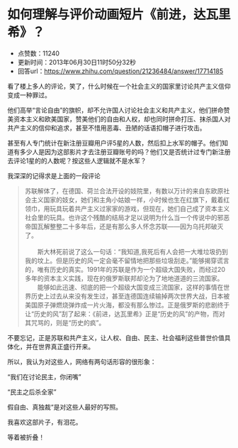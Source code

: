 # 如何理解与评价动画短片《前进，达瓦里希》？
- 点赞数：11240
- 更新时间：2013年06月30日11时50分32秒
- 回答url：https://www.zhihu.com/question/21236484/answer/17714185
<body>
 <p data-pid="RCHpf1_z">看了楼上多人的评论，笑了，什么时候在一个社会主义的国家里讨论共产主义信仰变成一种罪过。</p>
 <p data-pid="w-dYWl78">他们高举“言论自由”的旗帜，却不允许国人讨论社会主义和共产主义，他们拼命赞美资本主义和欧美国家，赞美他们的自由和人权，却也同时拼命打压、抹杀国人对共产主义的信仰和追求，甚至不惜用恶毒、丑陋的话语扣帽子进行攻击。</p>
 <p data-pid="TyWAPEvz">甚至有人专门统计在新注册豆瓣用户评5星的人数，然后扣上水军的帽子。他们知道有多少人是因为这部影片才去注册豆瓣账号的吗？他们又是否统计过专门新注册去评论1星的的人数呢？按这些人逻辑就不是水军？</p>
 <p data-pid="WqsY6gKF">我深深的记得求是上面的一段评论</p>
 <blockquote data-pid="XH6Hp4Xv">
  苏联解体了，在德国、荷兰合法开设的妓院里，有数以万计的来自东欧原社会主义国家的妓女，她们和主角小姑娘一样，小时候也生在红旗下，戴着红领巾，用玩具玩着共产主义过家家的游戏，但现在，她们自己成了资本主义社会里的玩具。也许这个残酷的结局才足以说明为什么当一个传说中的邪恶帝国瓦解整整二十多年后，还是有那么多人怀念苏联——因为乌托邦破灭了。
  <br>
  <br>
  　　斯大林死前说了这么一句话：“我知道,我死后有人会把一大堆垃圾扔到我的坟上。但是历史的风一定会毫不留情地把那些垃圾刮走。”能够揭穿谎言的，唯有历史的真实。1991年的苏联是作为一个超级大国失败，而经过20多年的资本主义实践，现在的俄罗斯联邦却沦为了地地道道的三流国家。
  <br>
  　　能够如此迅速、彻底的把一个超级大国变成三流国家，这样的事情在世界历史上过去从来没有发生过，甚至连德国连续输掉两次世界大战，日本被美国原子弹燃烧弹炸成一片火海，都没有那么惨过。正是俄罗斯的悲剧终于让“历史的风”刮了起来：《前进，达瓦里希》正是“历史的风”的产物，而对其咒骂的，则是“历史的疯”。
 </blockquote>
 <p data-pid="l9tF9Nc2">不要忘记，正是苏联和共产主义，让人权、自由、民主、社会福利这些普世价值具体化，并在世界真正盛行开来。</p>
 <p data-pid="LSurmmvO">所以，我认为对这些人，网络有两句话形容的很形象：</p>
 <p data-pid="DmUKLKHj">“我们在讨论民主，你闭嘴”</p>
 <p data-pid="fWD-tfyk">“民主之后杀全家”</p>
 <p data-pid="XIODXU2e">假自由、真独裁“是对这些人最好的写照。</p>
 <p data-pid="CYOw76EZ">我喜欢这部片子，有泪花。</p>
 <p data-pid="N9Wi6K8s">等着被折叠！</p>
</body>